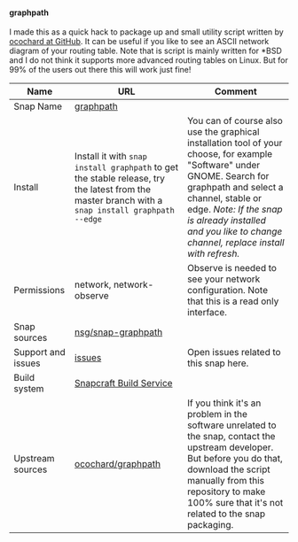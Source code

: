 #### graphpath

I made this as a quick hack to package up and small utility script written by [ocochard at GitHub](https://github.com/ocochard). It can be useful if you like to see an ASCII network diagram of your routing table. Note that is script is mainly written for *BSD and I do not think it supports more advanced routing tables on Linux. But for 99% of the users out there this will work just fine!

| Name | URL | Comment |
|------|-----|---------|
| Snap Name| [graphpath](https://snapcraft.io/graphpath) ||
| Install | Install it with `snap install graphpath` to get the stable release, try the latest from the master branch with a `snap install graphpath --edge` | You can of course also use the graphical installation tool of your choose, for example "Software" under GNOME. Search for graphpath and select a channel, stable or edge. *Note: If the snap is already installed and you like to change channel, replace install with refresh.* | 
| Permissions | network, network-observe | Observe is needed to see your network configuration. Note that this is a read only interface.|
| Snap sources | [nsg/snap-graphpath](https://github.com/nsg/snap-graphpath) | |
| Support and issues | [issues](https://github.com/nsg/snap-graphpath/issues) | Open issues related to this snap here. |
| Build system | [Snapcraft Build Service](https://build.snapcraft.io/user/nsg/snap-graphpath) | |
| Upstream sources | [ocochard/graphpath](https://github.com/ocochard/graphpath) | If you think it's an problem in the software unrelated to the snap, contact the upstream developer. But before you do that, download the script manually from this repository to make 100% sure that it's not related to the snap packaging.|
